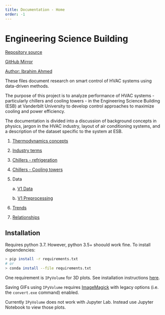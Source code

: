 ```yaml
---
title: Documentation - Home
order: -1
---
```


# Engineering Science Building

[Repository source](https://git.isis.vanderbilt.edu/SmartBuildings/EngineeringScienceBuilding)

[GitHub Mirror](https://github.com/hazrmard/EngineeringScienceBuilding)

[Author: Ibrahim Ahmed](https://iahmed.me)


These files document research on smart control of HVAC systems using data-driven methods.

The purpose of this project is to analyze performance of HVAC systems - particularly chillers and cooling towers - in the Engineering Science Building (ESB) at Vanderbilt University to develop control approaches to maximize cooling and power efficiency.

The documentation is divided into a discussion of background concepts in physics, jargon in the HVAC industry, layout of air conditioning systems, and a description of the dataset specific to the system at ESB.

1. [Thermodynamics concepts](0-thermo-basics.md)

2. [Industry terms](1-industry-terms.md)

3. [Chillers - refrigeration](2-chiller.md)

4. [Chillers - Cooling towers](3-cooling-tower.md)

5. Data

    a. [V1 Data](./datasets/v1/dataset.md)

    b. [V1 Preprocessing](./datasets/v1/preprocessing.md)

6. [Trends](6-trends.md)

7. [Relationships](7-relationships.md)


## Installation

Requires python 3.7. However, python 3.5+ shoould work fine. To install dependencies:

```bash
> pip install -r requirements.txt
# or
> conda install --file requirements.txt
```

One requirement is `IPyVolume` for 3D plots. See installation instructions [here][2].


Saving GIFs using `IPyVolume` requires [ImageMagick][1] with legacy options (i.e. the `convert.exe` command) enabled.

Currently `IPyVolume` does not work with Jupyter Lab. Instead use Jupyter Notebook to view those plots.

[1]: https://www.imagemagick.org/script/index.php
[2]: https://ipyvolume.readthedocs.io/en/latest/install.html